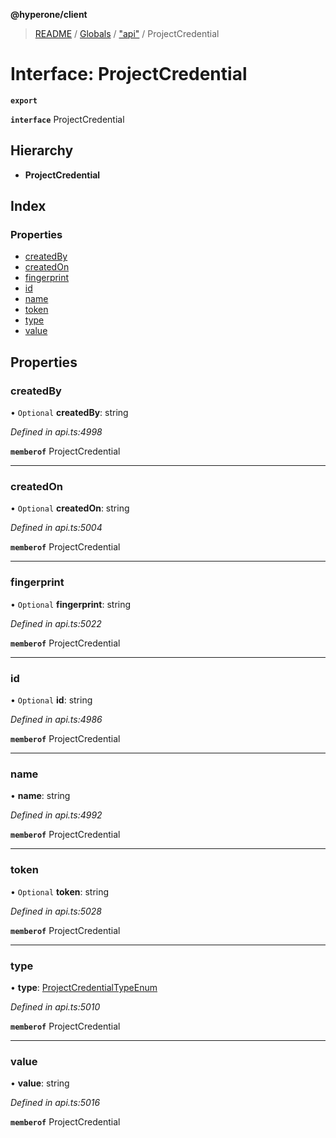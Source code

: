 **@hyperone/client**

> [README](../README.md) / [Globals](../globals.md) / ["api"](../modules/_api_.md) / ProjectCredential

# Interface: ProjectCredential

**`export`** 

**`interface`** ProjectCredential

## Hierarchy

* **ProjectCredential**

## Index

### Properties

* [createdBy](_api_.projectcredential.md#createdby)
* [createdOn](_api_.projectcredential.md#createdon)
* [fingerprint](_api_.projectcredential.md#fingerprint)
* [id](_api_.projectcredential.md#id)
* [name](_api_.projectcredential.md#name)
* [token](_api_.projectcredential.md#token)
* [type](_api_.projectcredential.md#type)
* [value](_api_.projectcredential.md#value)

## Properties

### createdBy

• `Optional` **createdBy**: string

*Defined in api.ts:4998*

**`memberof`** ProjectCredential

___

### createdOn

• `Optional` **createdOn**: string

*Defined in api.ts:5004*

**`memberof`** ProjectCredential

___

### fingerprint

• `Optional` **fingerprint**: string

*Defined in api.ts:5022*

**`memberof`** ProjectCredential

___

### id

• `Optional` **id**: string

*Defined in api.ts:4986*

**`memberof`** ProjectCredential

___

### name

•  **name**: string

*Defined in api.ts:4992*

**`memberof`** ProjectCredential

___

### token

• `Optional` **token**: string

*Defined in api.ts:5028*

**`memberof`** ProjectCredential

___

### type

•  **type**: [ProjectCredentialTypeEnum](../enums/_api_.projectcredentialtypeenum.md)

*Defined in api.ts:5010*

**`memberof`** ProjectCredential

___

### value

•  **value**: string

*Defined in api.ts:5016*

**`memberof`** ProjectCredential
